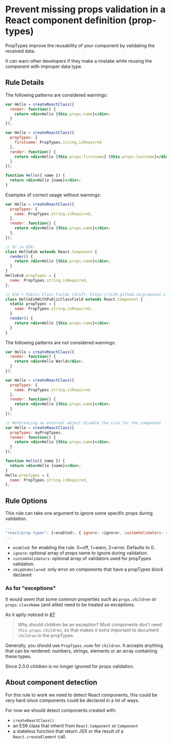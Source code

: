 # Prevent missing props validation in a React component definition (prop-types)

PropTypes improve the reusability of your component by validating the received data.

It can warn other developers if they make a mistake while reusing the component with improper data type.

## Rule Details

The following patterns are considered warnings:

```jsx
var Hello = createReactClass({
  render: function() {
    return <div>Hello {this.props.name}</div>;
  }
});

var Hello = createReactClass({
  propTypes: {
    firstname: PropTypes.string.isRequired
  },
  render: function() {
    return <div>Hello {this.props.firstname} {this.props.lastname}</div>; // lastname type is not defined in propTypes
  }
});

function Hello({ name }) {
  return <div>Hello {name}</div>;
}
```

Examples of correct usage without warnings:

```jsx
var Hello = createReactClass({
  propTypes: {
    name: PropTypes.string.isRequired,
  },
  render: function() {
    return <div>Hello {this.props.name}</div>;
  },
});

// Or in ES6:
class HelloEs6 extends React.Component {
  render() {
    return <div>Hello {this.props.name}</div>;
  }
}
HelloEs6.propTypes = {
  name: PropTypes.string.isRequired,
};

// ES6 + Public Class Fields (draft: https://tc39.github.io/proposal-class-public-fields/)
class HelloEs6WithPublicClassField extends React.Component {
  static propTypes = {
    name: PropTypes.string.isRequired,
  }
  render() {
    return <div>Hello {this.props.name}</div>;
  }
}
```

The following patterns are not considered warnings:

```jsx
var Hello = createReactClass({
  render: function() {
    return <div>Hello World</div>;
  }
});

var Hello = createReactClass({
  propTypes: {
    name: PropTypes.string.isRequired
  },
  render: function() {
    return <div>Hello {this.props.name}</div>;
  }
});

// Referencing an external object disable the rule for the component
var Hello = createReactClass({
  propTypes: myPropTypes,
  render: function() {
    return <div>Hello {this.props.name}</div>;
  }
});

function Hello({ name }) {
  return <div>Hello {name}</div>;
}
Hello.propTypes = {
  name: PropTypes.string.isRequired,
};
```

## Rule Options

This rule can take one argument to ignore some specific props during validation.

```js
...
"react/prop-types": [<enabled>, { ignore: <ignore>, customValidators: <customValidator> }]
...
```

* `enabled`: for enabling the rule. 0=off, 1=warn, 2=error. Defaults to 0.
* `ignore`: optional array of props name to ignore during validation.
* `customValidators`: optional array of validators used for propTypes validation.
* `skipUndeclared`: only error on components that have a propTypes block declared

### As for "exceptions"

It would seem that some common properties such as `props.children` or `props.className`
(and alike) need to be treated as exceptions.

As it aptly noticed in
[#7](https://github.com/yannickcr/eslint-plugin-react/issues/7)

> Why should children be an exception?
> Most components don't need `this.props.children`, so that makes it extra important
to document `children` in the propTypes.

Generally, you should use `PropTypes.node` for `children`. It accepts
anything that can be rendered: numbers, strings, elements or an array containing
these types.

Since 2.0.0 children is no longer ignored for props validation.

## About component detection

For this rule to work we need to detect React components, this could be very hard since components could be declared in a lot of ways.

For now we should detect components created with:

* `createReactClass()`
* an ES6 class that inherit from `React.Component` or `Component`
* a stateless function that return JSX or the result of a `React.createElement` call.
